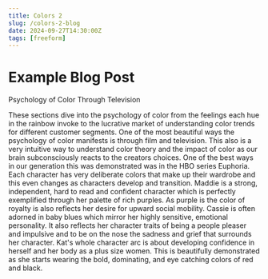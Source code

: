 ```yaml
---
title: Colors 2
slug: /colors-2-blog
date: 2024-09-27T14:30:00Z
tags: [freeform]
---
```


# Example Blog Post

Psychology of Color Through Television

These sections dive into the psychology of color from the feelings each hue in the rainbow invoke to the lucrative market of understanding color trends for different customer segments. One of the most beautiful ways the psychology of color manifests is through film and television. This also is a very intuitive way to understand color theory and the impact of color as our brain subconsciously reacts to the creators choices. One of the best ways in our generation this was demonstrated was in the HBO series Euphoria. Each character has very deliberate colors that make up their wardrobe and this even changes as characters develop and transition. Maddie is a strong, independent, hard to read and confident character which is perfectly exemplified through her palette of rich purples. As purple is the color of royalty is also reflects her desire for upward social mobility. Cassie is often adorned in baby blues which mirror her highly sensitive, emotional personality. It also reflects her character traits of being a people pleaser and impulsive and to be on the nose the sadness and grief that surrounds her character. Kat's whole character arc is about developing confidence in herself and her body as a plus size women. This is beautifully demonstrated as she starts wearing the bold, dominating, and eye catching colors of red and black.

